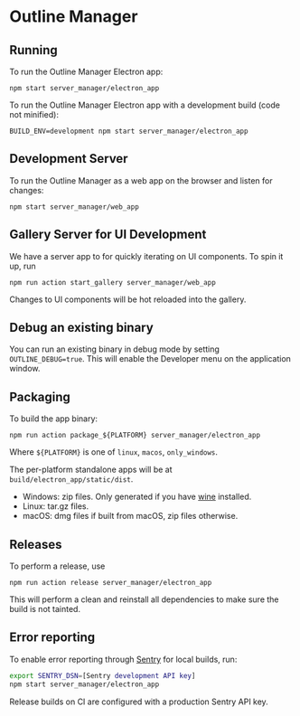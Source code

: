 # Outline Manager

## Running

To run the Outline Manager Electron app:
```
npm start server_manager/electron_app
```

To run the Outline Manager Electron app with a development build (code not minified):
```
BUILD_ENV=development npm start server_manager/electron_app
```

## Development Server

To run the Outline Manager as a web app on the browser and listen for changes:

```
npm start server_manager/web_app
```

## Gallery Server for UI Development

We have a server app to for quickly iterating on UI components.  To spin it up, run

```
npm run action start_gallery server_manager/web_app
```

Changes to UI components will be hot reloaded into the gallery.

## Debug an existing binary

You can run an existing binary in debug mode by setting `OUTLINE_DEBUG=true`.
This will enable the Developer menu on the application window.

## Packaging

To build the app binary:
```
npm run action package_${PLATFORM} server_manager/electron_app
```

Where `${PLATFORM}` is one of `linux`, `macos`, `only_windows`.

The per-platform standalone apps will be at `build/electron_app/static/dist`.

- Windows: zip files. Only generated if you have [wine](https://www.winehq.org/download) installed.
- Linux: tar.gz files.
- macOS: dmg files if built from macOS, zip files otherwise.

## Releases

To perform a release, use
```
npm run action release server_manager/electron_app
```

This will perform a clean and reinstall all dependencies to make sure the build is not tainted.

## Error reporting

To enable error reporting through [Sentry](https://sentry.io/) for local builds, run:
``` bash
export SENTRY_DSN=[Sentry development API key]
npm start server_manager/electron_app
```

Release builds on CI are configured with a production Sentry API key.
